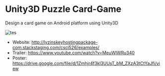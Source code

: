 # Unity3D Puzzle Card-Game 
Design a card game on Android platform using Unity3D

![tes]()

* Website: http://lyzinskeyhostingpackage-com.stackstaging.com/csci526/examples/
* Trailer: https://www.youtube.com/watch?v=MeuWIWRu340
* Poster: https://drive.google.com/file/d/1Zmhjr4f3kl3UUsT_bM_ZXzA3tCtYaJfi/view
